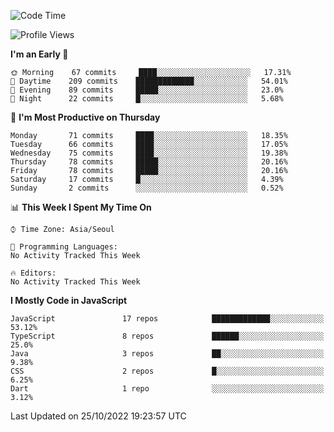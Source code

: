 <!--START_SECTION:waka-->
![Code Time](http://img.shields.io/badge/Code%20Time-4%2C290%20hrs%2046%20mins-blue)

![Profile Views](http://img.shields.io/badge/Profile%20Views-0-blue)

**I'm an Early 🐤** 

```text
🌞 Morning    67 commits     ████░░░░░░░░░░░░░░░░░░░░░   17.31% 
🌆 Daytime    209 commits    █████████████░░░░░░░░░░░░   54.01% 
🌃 Evening    89 commits     █████░░░░░░░░░░░░░░░░░░░░   23.0% 
🌙 Night      22 commits     █░░░░░░░░░░░░░░░░░░░░░░░░   5.68%

```
📅 **I'm Most Productive on Thursday** 

```text
Monday       71 commits     ████░░░░░░░░░░░░░░░░░░░░░   18.35% 
Tuesday      66 commits     ████░░░░░░░░░░░░░░░░░░░░░   17.05% 
Wednesday    75 commits     ████░░░░░░░░░░░░░░░░░░░░░   19.38% 
Thursday     78 commits     █████░░░░░░░░░░░░░░░░░░░░   20.16% 
Friday       78 commits     █████░░░░░░░░░░░░░░░░░░░░   20.16% 
Saturday     17 commits     █░░░░░░░░░░░░░░░░░░░░░░░░   4.39% 
Sunday       2 commits      ░░░░░░░░░░░░░░░░░░░░░░░░░   0.52%

```


📊 **This Week I Spent My Time On** 

```text
⌚︎ Time Zone: Asia/Seoul

💬 Programming Languages: 
No Activity Tracked This Week

🔥 Editors: 
No Activity Tracked This Week

```

**I Mostly Code in JavaScript** 

```text
JavaScript               17 repos            █████████████░░░░░░░░░░░░   53.12% 
TypeScript               8 repos             ██████░░░░░░░░░░░░░░░░░░░   25.0% 
Java                     3 repos             ██░░░░░░░░░░░░░░░░░░░░░░░   9.38% 
CSS                      2 repos             █░░░░░░░░░░░░░░░░░░░░░░░░   6.25% 
Dart                     1 repo              ░░░░░░░░░░░░░░░░░░░░░░░░░   3.12%

```



 Last Updated on 25/10/2022 19:23:57 UTC
<!--END_SECTION:waka-->
